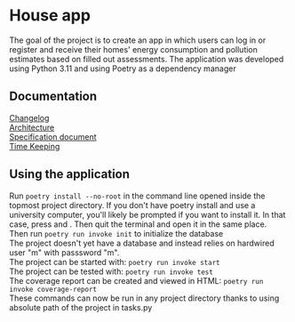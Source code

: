 # House app
The goal of the project is to create an app in which users can log in or register and receive their homes' energy consumption and pollution estimates based on filled out assessments. The application was developed using Python 3.11 and using Poetry as a dependency manager<br/>


## Documentation
[Changelog](https://github.com/jakubgrad/ot-harjoitustyo/blob/main/documentation/changelog.md)<br/>
[Architecture](https://github.com/jakubgrad/ot-harjoitustyo/blob/main/documentation/architecture.md)<br/>
[Specification document](https://github.com/jakubgrad/ot-harjoitustyo/blob/main/documentation/specification%20document.md)<br/>
[Time Keeping](https://github.com/jakubgrad/ot-harjoitustyo/blob/main/documentation/time_keeping.md)<br/>


## Using the application 
Run `poetry install --no-root` in the command line opened inside the topmost project directory. If you don't have poetry install and use a university computer, you'll likely be prompted if you want to install it. In that case, press <y> and <enter>. Then quit the terminal and open it in the same place. <br/>
Then run `poetry run invoke init` to initialize the database<br/> 
The project doesn't yet have a database and instead relies on hardwired user "m" with passsword "m". <br/>
The project can be started with: `poetry run invoke start`<br/>
The project can be tested with: `poetry run invoke test`<br/>
The coverage report can be created and viewed in HTML: `poetry run invoke coverage-report`<br/>
These commands can now be run in any project directory thanks to using absolute path of the project in tasks.py<br/>



